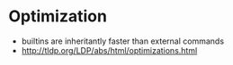 Optimization
============

- builtins are inheritantly faster than external commands
- http://tldp.org/LDP/abs/html/optimizations.html
